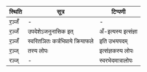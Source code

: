 | स्थिति | सूत्र | टिप्पणी |
| ----- | ------- | ------ |
| र॒ञ्जँ॑ | - | - |
| र॒ञ्जँ॑ | उपदेशेऽजनुनासिक इत् | अँ-इत्यस्य इत्संज्ञा |
| र॒ञ्जँ॑ | स्वरितञितः कर्त्रभिप्राये क्रियाफले | इति उभयपदम् |
| र॒ञ्ज् | तस्य लोपः | इत्संज्ञकस्य लोपः |
| रञ्ज् | - | स्वरभेदमात्रालोपः |
